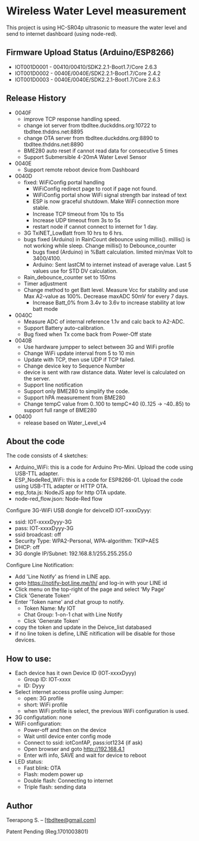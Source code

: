 # Wireless Water Level measurement
This project is using HC-SR04p ultrasonic to measure the water level and send to internet dashboard (using node-red).

## Firmware Upload Status (Arduino/ESP8266)

* IOT001D0001 - 00410/00410/SDK2.2.1-Boot1.7/Core 2.6.3
* IOT001D0002 - 0040E/0040E/SDK2.2.1-Boot1.7/Core 2.4.2
* IOT001D0003 - 0040E/0040E/SDK2.2.1-Boot1.7/Core 2.6.3

## Release History
* 0040F
  * improve TCP response handling speed.
  * change iot server from tbdltee.duckddns.org:10722 to tbdltee.thddns.net:8895
  * change OTA server from tbdltee.duckddns.org:8890 to tbdltee.thddns.net:8890
  * BME280 auto reset if cannot read data for consecutive 5 times
  * Support Submersible 4-20mA Water Level Sensor
* 0040E
  * Support remote reboot device from Dashboard
* 0040D
  * fixed: WiFiConfig portal handling
	* WiFiConfig redirect page to root if page not found.
	* WiFiConfig portal show WiFi signal strength bar instead of text
	* ESP is now graceful shutdown. Make WiFi connection more stable.
	* Increase TCP timeout from 10s to 15s
	* Increase UDP timeout from 3s to 5s
	* restart node if cannot connect to internet for 1 day.
  * 3G TxiNET_LowBatt from 10 hrs to 6 hrs.
  * bugs fixed (Arduino) in RainCount debounce using millis(). millis() is not working while sleep. Change millis() to Debounce_counter
	* bugs fixed (Arduino) in %Batt calculation. limited min/max Volt to 3400/4100.
	* Arduino: Sent lastCM to internet instead of average value. Last 5 values use for STD DV calculation.
  * Rain_debounce_counter set to 150ms
  * Timer adjustment
  * Change method to get Batt level. Measure Vcc for stability and use Max A2-value as 100%. Decrease maxADC 50mV for every 7 days.
	* Increase Batt_0% from 3.4v to 3.6v to increase stability at low batt mode
* 0040C
  * Measure ADC of internal reference 1.1v and calc back to A2-ADC.
  * Support Battery auto-calibration.
  * Bug fixed when Tx come back from Power-Off state
* 0040B
  * Use hardware jumpper to select between 3G and WiFi profile
  * Change WiFi update interval from 5 to 10 min
  * Update with TCP, then use UDP if TCP failed.
  * Change device key to Sequence Number
  * device is sent with raw distance data. Water level is calculated on the server.
  * Support line notification
  * Support only BME280 to simplify the code. 
  * Support hPA measurement from BME280
  * Change tempC value from 0..100 to tempC+40 (0..125 -> -40..85) to support full range of BME280
* 00400
  * release based on Water_Level_v4

## About the code
The code consists of 4 sketches:
* Arduino_WiFi:       this is a code for Arduino Pro-Mini. Upload the code using USB-TTL adapter.
* ESP_NodeRed_WiFi:   this is a code for ESP8266-01. Upload the code using USB-TTL adapter or HTTP OTA.
* esp_fota.js:        NodeJS app for http OTA update.
* node-red_flow.json: Node-Red flow

Configure 3G-WiFi USB dongle for deivceID IOT-xxxxDyyy:
* ssid: IOT-xxxxDyyy-3G
* pass: IOT-xxxxDyyy-3G
* ssid broadcast: off
* Security Type: WPA2-Personal, WPA-algorithm: TKIP+AES
* DHCP: off
* 3G dongle IP/Subnet: 192.168.8.1/255.255.255.0

Configure Line Notification:
* Add 'Line Notify' as friend in LINE app.
* goto https://notify-bot.line.me/th/ and log-in with your LINE id
* Click menu on  the top-right of the page and select  'My Page'
* Click 'Generate Token'
* Enter 'Token name' and chat group to notify.
  * Token Name: My IOT
  * Chat Group: 1-on-1 chat with Line Notify
  * Click 'Generate Token'
* copy the token and update in the Deivce_list databased
* if no line token is define, LINE nitification will be disable for those devices.

## How to use:
* Each device has it own Device ID (IOT-xxxxDyyy)
  * Group ID: IOT-xxxx
  * ID: Dyyy
* Select internet access profile using Jumper:
  * open: 3G profile
  * short: WiFi profile
  * when WiFi profile is select, the previous WiFi configuration is used.
* 3G configutation: none
* WiFi configuration:
  * Power-off and then on the device
  * Wait until device enter config mode
  *	Connect to ssid: iotConfAP, pass:iot1234 (if ask)
  *	Open browser and goto http://192.168.4.1
  * Enter wifi info, SAVE and wait for device to reboot
* LED status:
  * Fast blink:   OTA
  * Flash:        modem power up
  * Double flash: Connecting to internet
  * Triple flash:	sending data
  
## Author

Teerapong S. –  [tbdltee@gmail.com]

Patent Pending (Reg.1701003801)
